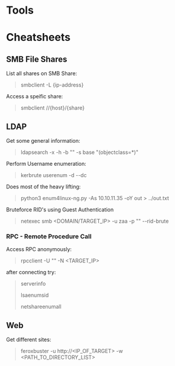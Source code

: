 # Tools

# Cheatsheets

## SMB File Shares

List all shares on SMB Share:
> smbclient -L {ip-address}

Access a speific share:
> smbclient //{host}/{share}

## LDAP

Get some general information:
> ldapsearch -x -h <ip> -b "" -s base "(objectclass=*)"

Perform Username enumeration:
> kerbrute userenum -d <ip-address> --dc <domain-controller> <wordlist>

Does most of the heavy lifting:
> python3 enum4linux-ng.py -As 10.10.11.35 -oY out > ../out.txt

Bruteforce RID's using Guest Authentication
> netexec smb <DOMAIN/TARGET_IP> -u zaa -p "" --rid-brute

### RPC - Remote Procedure Call

Access RPC anonymously:
> rpcclient -U "" -N <TARGET_IP>

after connecting try:
> serverinfo
> 
> lsaenumsid
> 
> netshareenumall

## Web

Get different sites:
> feroxbuster -u http://<IP_OF_TARGET> -w <PATH_TO_DIRECTORY_LIST>
